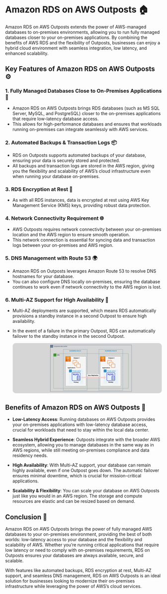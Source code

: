 # **Amazon RDS on AWS Outposts 🏠**

Amazon RDS on AWS Outposts extends the power of AWS-managed databases to on-premises environments, allowing you to run fully managed databases closer to your on-premises applications. By combining the benefits of AWS RDS and the flexibility of Outposts, businesses can enjoy a hybrid cloud environment with seamless integration, low latency, and enhanced scalability.

## **Key Features of Amazon RDS on AWS Outposts ⚙️**

### **1. Fully Managed Databases Close to On-Premises Applications 🔐**

- Amazon RDS on AWS Outposts brings RDS databases (such as MS SQL Server, MySQL, and PostgreSQL) closer to the on-premises applications that require low-latency database access.
- This allows for high-performance databases and ensures that workloads running on-premises can integrate seamlessly with AWS services.

### **2. Automated Backups & Transaction Logs 📦**

- RDS on Outposts supports automated backups of your database, ensuring your data is securely stored and protected.
- All backups and transaction logs are stored in the AWS region, giving you the flexibility and scalability of AWS’s cloud infrastructure even when running your database on-premises.

### **3. RDS Encryption at Rest 🔐**

- As with all RDS instances, data is encrypted at rest using AWS Key Management Service (KMS) keys, providing robust data protection.

### **4. Network Connectivity Requirement 🌐**

- AWS Outposts requires network connectivity between your on-premises location and the AWS region to ensure smooth operation.
- This network connection is essential for syncing data and transaction logs between your on-premises and AWS region.

### **5. DNS Management with Route 53 🌍**

- Amazon RDS on Outposts leverages Amazon Route 53 to resolve DNS hostnames for your database.
- You can also configure DNS locally on-premises, ensuring the database continues to work even if network connectivity to the AWS region is lost.

### **6. Multi-AZ Support for High Availability 💼**

- Multi-AZ deployments are supported, which means RDS automatically provisions a standby instance in a second Outpost to ensure high availability.
- In the event of a failure in the primary Outpost, RDS can automatically failover to the standby instance in the second Outpost.

  <div style="text-align: center;">
    <img style="border-radius: 10px;" src="images/rds-outposts.png" alt="RDS on Outposts">
  </div>

## **Benefits of Amazon RDS on AWS Outposts 🎯**

- **Low-Latency Access**: Running databases on AWS Outposts provides your on-premises applications with low-latency database access, crucial for workloads that need to stay within the local data center.

- **Seamless Hybrid Experience**: Outposts integrate with the broader AWS ecosystem, allowing you to manage databases in the same way as in AWS regions, while still meeting on-premises compliance and data residency needs.

- **High Availability**: With Multi-AZ support, your database can remain highly available, even if one Outpost goes down. The automatic failover ensures minimal downtime, which is crucial for mission-critical applications.

- **Scalability & Flexibility**: You can scale your database on AWS Outposts just like you would in an AWS region. The storage and compute resources are elastic and can be resized based on demand.

## **Conclusion 🌟**

Amazon RDS on AWS Outposts brings the power of fully managed AWS databases to your on-premises environment, providing the best of both worlds: low-latency access to your database and the flexibility and scalability of AWS. Whether you’re running critical applications that require low latency or need to comply with on-premises requirements, RDS on Outposts ensures your databases are always available, secure, and scalable.

With features like automated backups, RDS encryption at rest, Multi-AZ support, and seamless DNS management, RDS on AWS Outposts is an ideal solution for businesses looking to modernize their on-premises infrastructure while leveraging the power of AWS’s cloud services.
